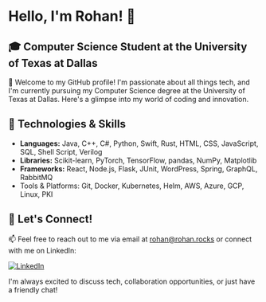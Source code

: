 # Hello, I'm Rohan! 👋

## 🎓 Computer Science Student at the University of Texas at Dallas

🌟 Welcome to my GitHub profile! I'm passionate about all things tech, and I'm currently pursuing my Computer Science degree at the University of Texas at Dallas. Here's a glimpse into my world of coding and innovation.

## 💼 Technologies & Skills

- **Languages:** Java, C++, C#, Python, Swift, Rust, HTML, CSS, JavaScript, SQL, Shell Script, Verilog
- **Libraries:** Scikit-learn, PyTorch, TensorFlow, pandas, NumPy, Matplotlib
- **Frameworks:** React, Node.js, Flask, JUnit, WordPress, Spring, GraphQL, RabbitMQ
- Tools & Platforms: Git, Docker, Kubernetes, Helm, AWS, Azure, GCP, Linux, PKI

## 🤝 Let's Connect!

📫 Feel free to reach out to me via email at rohan@rohan.rocks or connect with me on LinkedIn:

[![LinkedIn](https://img.shields.io/badge/LinkedIn-Connect-blue)](https://www.linkedin.com/in/rohan-jakkal/)

I'm always excited to discuss tech, collaboration opportunities, or just have a friendly chat!
